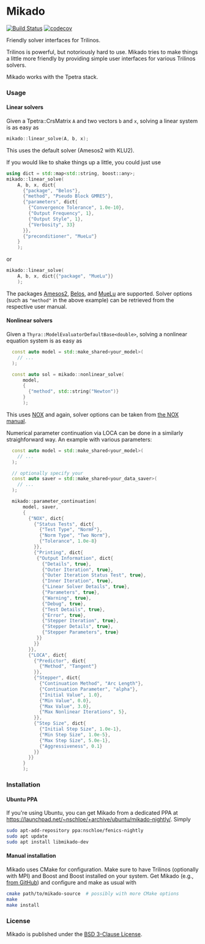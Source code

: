 # Mikado

[![Build Status](https://travis-ci.org/nschloe/mikado.svg?branch=master)](https://travis-ci.org/nschloe/mikado)
[![codecov](https://codecov.io/gh/nschloe/mikado/branch/master/graph/badge.svg)](https://codecov.io/gh/nschloe/mikado)

Friendly solver interfaces for Trilinos.

Trilinos is powerful, but notoriously hard to use. Mikado tries to make things
a little more friendly by providing simple user interfaces for various Trilinos
solvers.

Mikado works with the Tpetra stack.

### Usage

#### Linear solvers

Given a Tpetra::CrsMatrix `A` and two vectors `b` and `x`, solving a
linear system is as easy as
```c++
mikado::linear_solve(A, b, x);
```
This uses the default solver (Amesos2 with KLU2).


If you would like to shake things up a little, you could just use
```c++
using dict = std::map<std::string, boost::any>;
mikado::linear_solve(
    A, b, x, dict{
      {"package", "Belos"},
      {"method", "Pseudo Block GMRES"},
      {"parameters", dict{
        {"Convergence Tolerance", 1.0e-10},
        {"Output Frequency", 1},
        {"Output Style", 1},
        {"Verbosity", 33}
      }},
      {"preconditioner", "MueLu"}
    }
    );
```
or
```c++
mikado::linear_solve(
    A, b, x, dict{{"package", "MueLu"}}
    );
```
The packages [Amesos2](https://trilinos.org/packages/amesos2/),
[Belos](https://trilinos.org/packages/belos/), and
[MueLu](https://trilinos.org/packages/muelu/) are supported. Solver options
(such as `"method"` in the above example) can be retrieved from the respective
user manual.

#### Nonlinear solvers

Given a `Thyra::ModelEvaluatorDefaultBase<double>`, solving a nonlinear
equation system is as easy as
```c++
  const auto model = std::make_shared<your_model>(
    // ...
  );

  const auto sol = mikado::nonlinear_solve(
      model,
      {
        {"method", std::string("Newton")}
      }
      );
```
This uses
[NOX](https://trilinos.org/packages/nox-and-loca/) and
again, solver options can be taken from [the NOX
manual](https://trilinos.org/docs/dev/packages/nox/doc/html/parameters.html).

Numerical parameter continuation via LOCA can be done in a similarly
straighforward way. An example with various parameters:
```c++
  const auto model = std::make_shared<your_model>(
    // ...
  );

  // optionally specify your 
  const auto saver = std::make_shared<your_data_saver>(
    // ...
  );

  mikado::parameter_continuation(
      model, saver,
      {
        {"NOX", dict{
          {"Status Tests", dict{
            {"Test Type", "NormF"},
            {"Norm Type", "Two Norm"},
            {"Tolerance", 1.0e-8}
          }},
          {"Printing", dict{
           {"Output Information", dict{
             {"Details", true},
             {"Outer Iteration", true},
             {"Outer Iteration Status Test", true},
             {"Inner Iteration", true},
             {"Linear Solver Details", true},
             {"Parameters", true},
             {"Warning", true},
             {"Debug", true},
             {"Test Details", true},
             {"Error", true},
             {"Stepper Iteration", true},
             {"Stepper Details", true},
             {"Stepper Parameters", true}
           }}
          }}
        }},
        {"LOCA", dict{
          {"Predictor", dict{
            {"Method", "Tangent"}
          }},
          {"Stepper", dict{
            {"Continuation Method", "Arc Length"},
            {"Continuation Parameter", "alpha"},
            {"Initial Value", 1.0},
            {"Min Value", 0.0},
            {"Max Value", 3.0},
            {"Max Nonlinear Iterations", 5},
          }},
          {"Step Size", dict{
            {"Initial Step Size", 1.0e-1},
            {"Min Step Size", 1.0e-5},
            {"Max Step Size", 5.0e-1},
            {"Aggressiveness", 0.1}
          }}
        }}
      }
      );
```

### Installation

#### Ubuntu PPA

If you're using Ubuntu, you can get Mikado from a dedicated PPA at
https://launchpad.net/~nschloe/+archive/ubuntu/mikado-nightly/. Simply
```sh
sudo apt-add-repository ppa:nschloe/fenics-nightly
sudo apt update
sudo apt install libmikado-dev
```

#### Manual installation

Mikado uses CMake for configuration. Make sure to have Trilinos (optionally
with MPI) and Boost and Boost installed on your system. Get Mikado (e.g.,
[from GitHub](https://github.com/nschloe/mikado)) and configure and make as
usual with
```sh
cmake path/to/mikado-source  # possibly with more CMake options
make
make install
```

### License

Mikado is published under the [BSD 3-Clause License](https://opensource.org/licenses/BSD-3-Clause).
